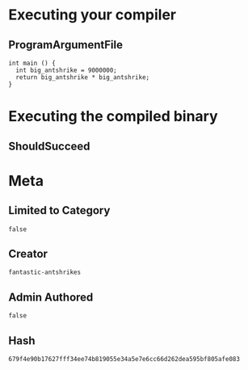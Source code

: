 # Executing your compiler

## ProgramArgumentFile

```
int main () {
  int big_antshrike = 9000000;
  return big_antshrike * big_antshrike;
}
```

# Executing the compiled binary

## ShouldSucceed

# Meta

## Limited to Category

```
false
```

## Creator

```
fantastic-antshrikes
```

## Admin Authored

```
false
```

## Hash

```
679f4e90b17627fff34ee74b819055e34a5e7e6cc66d262dea595bf805afe083
```
